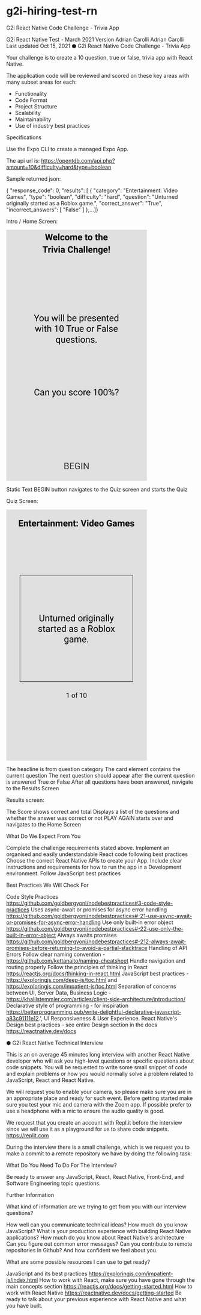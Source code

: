 # g2i-hiring-test-rn
G2i React Native Code Challenge - Trivia App

G2i React Native Test - March 2021 Version
Adrian Carolli
Adrian Carolli
Last updated 
Oct 15, 2021
⬢ G2i React Native Code Challenge - Trivia App


Your challenge is to create a 10 question, true or false, trivia app with React Native.


The application code will be reviewed and scored on these key areas with many subset areas for each:

- Functionality
- Code Format
- Project Structure
- Scalability
- Maintainability
- Use of industry best practices


Specifications

Use the Expo CLI to create a managed Expo App.

The api url is: https://opentdb.com/api.php?amount=10&difficulty=hard&type=boolean

Sample returned json:

{
  "response_code": 0,
  "results": [
    {
      "category": "Entertainment: Video Games",
      "type": "boolean",
      "difficulty": "hard",
      "question": "Unturned originally started as a Roblox game.",
      "correct_answer": "True",
      "incorrect_answers": [
        "False"
      ]
    },…]}


Intro / Home Screen:

 <img align="center" alt="intro" src="https://raw.githubusercontent.com/g2i/code-challenge-static-assets/master/Intro.png">

Static Text
BEGIN button navigates to the Quiz screen and starts the Quiz

Quiz Screen:

<img align="center" alt="quiz" src="https://raw.githubusercontent.com/g2i/code-challenge-static-assets/master/Quiz.png">

The headline is from question category
The card element contains the current question
The next question should appear after the current question is answered True or False
After all questions have been answered, navigate to the Results Screen

Results screen:

The Score shows correct and total
Displays a list of the questions and whether the answer was correct or not
PLAY AGAIN starts over and navigates to the Home Screen



What Do We Expect From You

Complete the challenge requirements stated above. 
Implement an organised and easily understandable React code following best practices
Choose the correct React Native APIs to create your App. 
Include clear instructions and requirements for how to run the app in a Development environment.
Follow JavaScript best practices


Best Practices We Will Check For

Code Style Practices https://github.com/goldbergyoni/nodebestpractices#3-code-style-practices
Uses async-await or promises for async error handling https://github.com/goldbergyoni/nodebestpractices#-21-use-async-await-or-promises-for-async-error-handling
Use only built-in error object https://github.com/goldbergyoni/nodebestpractices#-22-use-only-the-built-in-error-object
Always awaits promises https://github.com/goldbergyoni/nodebestpractices#-212-always-await-promises-before-returning-to-avoid-a-partial-stacktrace
Handling of API Errors 
Follow clear naming convention - https://github.com/kettanaito/naming-cheatsheet
Handle navigation and routing properly
Follow the principles of thinking in React https://reactjs.org/docs/thinking-in-react.html
JavaScript best practices - https://exploringjs.com/deep-js/toc.html and https://exploringjs.com/impatient-js/toc.html
Separation of concerns between UI, Server Data, Business Logic - https://khalilstemmler.com/articles/client-side-architecture/introduction/
Declarative style of programming  - for inspiration https://betterprogramming.pub/write-delightful-declarative-javascript-a83c91111e12.',
UI Responsiveness & User Experience.
React Native's Design best practices - see entire Design section in  the docs https://reactnative.dev/docs



⬢ G2i React Native Technical Interview

This is an on average 45 minutes long interview with another React Native developer who will ask you high-level questions or specific questions about code snippets. You will be requested to write some small snippet of code and explain problems or how you would normally solve a problem related to JavaScript, React and React Native.

We will request you to enable your camera, so please make sure you are in an appropriate place and ready for such event. Before getting started make sure you test your mic and camera with the Zoom app. If possible prefer to use a headphone with a mic to ensure the audio quality is good.

We request that you create an account with Repl.it before the interview since we will use it as a playground for us to share code snippets. https://replit.com

During the interview there is a small challenge, which is we request you to make a commit to a remote repository we have by doing the following task: 


What Do You Need To Do For The Interview?

Be ready to answer any JavaScript, React, React Native, Front-End, and Software Engineering topic questions. 

Further Information

What kind of information are we trying to get from you with our interview questions?

How well can you communicate technical ideas?
How much do you know JavaScript?
What is your production experience with building React Native applications?
How much do you know about React Native's architecture
Can you figure out common error messages?
Can you contribute to remote repositories in Github? 
And how confident we feel about you. 

What are some possible resources I can use to get ready? 

JavaScript and its best practices https://exploringjs.com/impatient-js/index.html
How to work with React, make sure you have gone through the main concepts section https://reactjs.org/docs/getting-started.html
How to work with React Native https://reactnative.dev/docs/getting-started
Be ready to talk about your previous experience with React Native and what you have built. 




